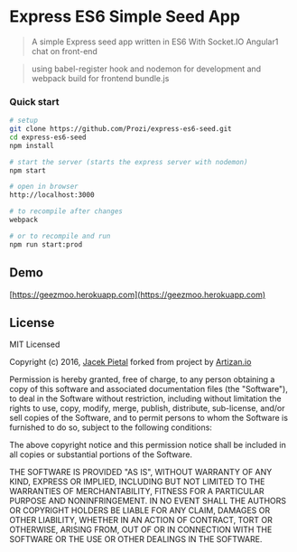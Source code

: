 # Express ES6 Simple Seed App

> A simple Express seed app written in ES6
With Socket.IO Angular1 chat on front-end

> using babel-register hook and nodemon for development
and webpack build for frontend bundle.js

### Quick start

```bash
# setup
git clone https://github.com/Prozi/express-es6-seed.git  
cd express-es6-seed  
npm install  

# start the server (starts the express server with nodemon)
npm start 

# open in browser
http://localhost:3000

# to recompile after changes
webpack

# or to recompile and run
npm run start:prod
```

## Demo

[https://geezmoo.herokuapp.com](https://geezmoo.herokuapp.com)

## License

MIT Licensed

Copyright (c) 2016, [Jacek Pietal](http://zapraszam.net)
forked from project by [Artizan.io](https://artizan.io)

Permission is hereby granted, free of charge, to any person obtaining a copy of this software and associated
documentation files (the "Software"), to deal in the Software without restriction, including without limitation the
rights to use, copy, modify, merge, publish, distribute, sub-license, and/or sell copies of the Software, and to
permit persons to whom the Software is furnished to do so, subject to the following conditions:

The above copyright notice and this permission notice shall be included in all copies or substantial portions of the
Software.

THE SOFTWARE IS PROVIDED "AS IS", WITHOUT WARRANTY OF ANY KIND, EXPRESS OR IMPLIED, INCLUDING BUT NOT LIMITED TO THE
WARRANTIES OF MERCHANTABILITY, FITNESS FOR A PARTICULAR PURPOSE AND NONINFRINGEMENT. IN NO EVENT SHALL THE AUTHORS OR
COPYRIGHT HOLDERS BE LIABLE FOR ANY CLAIM, DAMAGES OR OTHER LIABILITY, WHETHER IN AN ACTION OF CONTRACT, TORT OR
OTHERWISE, ARISING FROM, OUT OF OR IN CONNECTION WITH THE SOFTWARE OR THE USE OR OTHER DEALINGS IN THE SOFTWARE.
